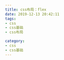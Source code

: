 ```yaml
---
title: css布局：flex
date: 2019-12-13 20:42:11
tags:
- css
- css基础
- css布局

category:
- css
- css基础
---
```

